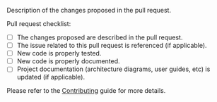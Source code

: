 Description of the changes proposed in the pull request.

Pull request checklist:
- [ ] The changes proposed are described in the pull request.
- [ ] The issue related to this pull request is referenced (if applicable).
- [ ] New code is properly tested.
- [ ] New code is properly documented.
- [ ] Project documentation (architecture diagrams, user guides, etc) is updated (if applicable).

Please refer to the [Contributing](https://github.com/hugorbarbosa/cpp-project-template/blob/main/CONTRIBUTING.md) guide for more details.
